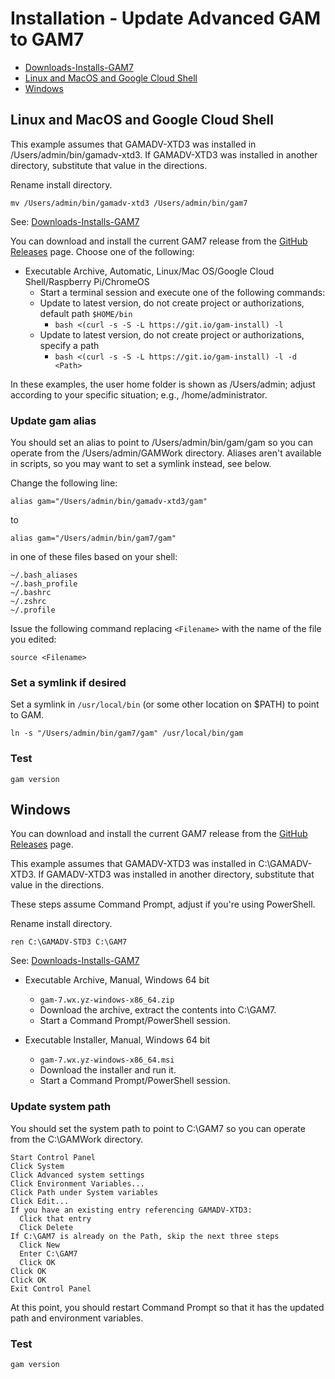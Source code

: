 # Installation - Update Advanced GAM to GAM7

- [Downloads-Installs-GAM7](Downloads-Installs-GAM7)
- [Linux and MacOS and Google Cloud Shell](#linux-and-mac-os-and-google-cloud-shell)
- [Windows](#windows)

## Linux and MacOS and Google Cloud Shell

This example assumes that GAMADV-XTD3 was installed in /Users/admin/bin/gamadv-xtd3.
If GAMADV-XTD3 was installed in another directory, substitute that value in the directions.

Rename install directory.
```
mv /Users/admin/bin/gamadv-xtd3 /Users/admin/bin/gam7
```

See: [Downloads-Installs-GAM7](Downloads-Installs-GAM7)

You can download and install the current GAM7 release from the [GitHub Releases](https://github.com/GAM-team/GAM/releases/latest) page. Choose one of the following:

* Executable Archive, Automatic, Linux/Mac OS/Google Cloud Shell/Raspberry Pi/ChromeOS
  - Start a terminal session and execute one of the following commands:
  - Update to latest version, do not create project or authorizations, default path `$HOME/bin`
    - `bash <(curl -s -S -L https://git.io/gam-install) -l`
  - Update to latest version, do not create project or authorizations, specify a path
    - `bash <(curl -s -S -L https://git.io/gam-install) -l -d <Path>`

In these examples, the user home folder is shown as /Users/admin; adjust according to your
specific situation; e.g., /home/administrator.

### Update gam  alias
You should set an alias to point to /Users/admin/bin/gam/gam so you can operate from the /Users/admin/GAMWork directory.
Aliases aren't available in scripts, so you may want to set a symlink instead, see below.

Change the following line:
```
alias gam="/Users/admin/bin/gamadv-xtd3/gam"
```
to
```
alias gam="/Users/admin/bin/gam7/gam"
```
in one of these files based on your shell:
```
~/.bash_aliases
~/.bash_profile
~/.bashrc
~/.zshrc
~/.profile
```

Issue the following command replacing `<Filename>` with the name of the file you edited:
```
source <Filename>
```

### Set a symlink if desired
Set a symlink in `/usr/local/bin` (or some other location on $PATH) to point to GAM. 
```
ln -s "/Users/admin/bin/gam7/gam" /usr/local/bin/gam
```

### Test
```
gam version
```

## Windows

You can download and install the current GAM7 release from the [GitHub Releases](https://github.com/GAM-team/GAM/releases/latest) page.

This example assumes that GAMADV-XTD3 was installed in C:\GAMADV-XTD3.
If GAMADV-XTD3 was installed in another directory, substitute that value in the directions.

These steps assume Command Prompt, adjust if you're using PowerShell.

Rename install directory.
```
ren C:\GAMADV-STD3 C:\GAM7
```

See: [Downloads-Installs-GAM7](Downloads-Installs-GAM7)

* Executable Archive, Manual, Windows 64 bit
  - `gam-7.wx.yz-windows-x86_64.zip`
  - Download the archive, extract the contents into C:\GAM7.
  - Start a Command Prompt/PowerShell session.

* Executable Installer, Manual, Windows 64 bit
  - `gam-7.wx.yz-windows-x86_64.msi`
  - Download the installer and run it.
  - Start a Command Prompt/PowerShell session.

### Update system path
You should set the system path to point to C:\GAM7 so you can operate from the C:\GAMWork directory.
```
Start Control Panel
Click System
Click Advanced system settings
Click Environment Variables...
Click Path under System variables
Click Edit...
If you have an existing entry referencing GAMADV-XTD3:
  Click that entry
  Click Delete
If C:\GAM7 is already on the Path, skip the next three steps
  Click New
  Enter C:\GAM7
  Click OK
Click OK
Click OK
Exit Control Panel
```

At this point, you should restart Command Prompt so that it has the updated path and environment variables.

### Test
```
gam version
```
